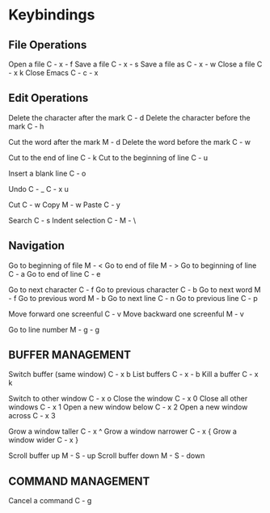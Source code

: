 Keybindings
===========

File Operations
---------------
Open a file						C - x - f
Save a file						C - x - s
Save a file as						C - x - w
Close a file						C - x   k
Close Emacs						C - c - x


Edit Operations
---------------
Delete the character after the mark			C - d
Delete the character before the mark			C - h

Cut the word after the mark 				M - d
Delete the word before the mark				C - w

Cut to the end of line	       				C - k
Cut to the beginning of line				C - u

Insert a blank line					C - o


Undo					C - _		C - x   u

Cut					    		C - w
Copy							M - w
Paste							C - y

Search							C - s
Indent selection					C - M - \


Navigation
----------
Go to beginning of file					M - <
Go to end of file					M - >
Go to beginning of line					C - a
Go to end of line  					C - e

Go to next character					C - f
Go to previous character				C - b
Go to next word						M - f
Go to previous word					M - b
Go to next line						C - n
Go to previous line					C - p

Move forward one screenful				C - v
Move backward one screenful				M - v

Go to line number					M - g - g

BUFFER MANAGEMENT
-----------------
Switch buffer (same window)				C - x   b
List buffers  	    					C - x - b
Kill a buffer						C - x   k

Switch to other window					C - x   o
Close the window					C - x   0
Close all other windows					C - x   1
Open a new window below					C - x   2
Open a new window across				C - x   3

Grow a window taller					C - x   ^
Grow a window narrower					C - x   {
Grow a window wider					C - x	}

Scroll buffer up                                        M - S - up
Scroll buffer down                                      M - S - down

COMMAND MANAGEMENT
------------------
Cancel a command					C - g
